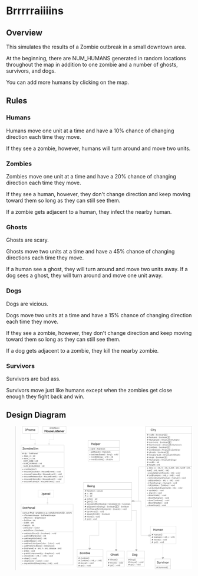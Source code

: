 # Brrrrraiiiins
>
## Overview
This simulates the results of a Zombie outbreak in a small downtown area.  

At the beginning, there are NUM_HUMANS generated in random locations throughout the map in addition to one zombie and a number of ghosts, survivors, and dogs.

You can add more humans by clicking on the map.

## Rules

### Humans

Humans move one unit at a time and have a 10% chance of changing direction each time they move.

If they see a zombie, however, humans will turn around and move two units.

### Zombies

Zombies move one unit at a time and have a 20% chance of changing direction each time they move.

If they see a human, however, they don't change direction and keep moving toward them so long as they can still see them.

If a zombie gets adjacent to a human, they infect the nearby human.

### Ghosts

Ghosts are scary.

Ghosts move two units at a time and have a 45% chance of changing  directions each time they move.

If a human see a ghost, they will turn around and move two units away.  If a dog sees a ghost, they will turn around and move one unit away.

### Dogs

Dogs are vicious.

Dogs move two units at a time and have a 15% chance of changing direction each time they move.

If they see a zombie, however, they don't change direction and keep moving toward them so long as they can still see them.

If a dog gets adjacent to a zombie, they kill the nearby zombie.

### Survivors

Survivors are bad ass.

Survivors move just like humans except when the zombies get close enough they fight back and win.

## Design Diagram
>![UML Image](UML%20Diagram.png)


